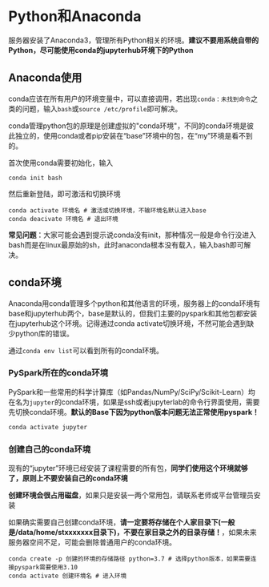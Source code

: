 # Python和Anaconda
服务器安装了Anaconda3，管理所有Python相关的环境。**建议不要用系统自带的Python，尽可能使用conda的jupyterhub环境下的Python**
## Anaconda使用
conda应该在所有用户的环境变量中，可以直接调用，若出现`conda：未找到命令`之类的问题，输入`bash`或`source /etc/profile`即可解决。

conda管理python包的原理是创建虚拟的"conda环境"，不同的conda环境是彼此独立的，使用conda或者pip安装在“base”环境中的包，在“my”环境是看不到的。

首次使用conda需要初始化，输入
```shell
conda init bash
```
然后重新登陆，即可激活和切换环境
```shell
conda activate 环境名 # 激活或切换环境，不输环境名默认进入base
conda deacivate 环境名 # 退出环境
```

**常见问题**：大家可能会遇到提示说conda没有init，那种情况一般是命令行没进入bash而是在linux最原始的sh，此时anaconda根本没有载入，输入bash即可解决。

## conda环境
Anaconda用conda管理多个python和其他语言的环境，服务器上的conda环境有base和jupyterhub两个，base是默认的，但我们主要的pyspark和其他包都安装在jupyterhub这个环境。记得通过conda activate切换环境，不然可能会遇到缺少python库的错误。

通过`conda env list`可以看到所有的conda环境。

### PySpark所在的conda环境
PySpark和一些常用的科学计算库（如Pandas/NumPy/SciPy/Scikit-Learn）均在名为`jupyter`的conda环境，如果是ssh或者jupyterlab的命令行界面使用，需要先切换conda环境。**默认的Base下因为python版本问题无法正常使用pyspark！**
```bash
conda activate jupyter
```

### 创建自己的conda环境
现有的“jupyter”环境已经安装了课程需要的所有包，**同学们使用这个环境就够了，原则上不要安装自己的conda环境**

**创建环境会很占用磁盘**，如果只是安装一两个常用包，请联系老师或平台管理员安装

如果确实需要自己创建conda环境，**请一定要将存储在个人家目录下(一般是/data/home/stxxxxxxx目录下)，不要在家目录之外的目录存储！**，如果未来服务器空间不足，可能会删除普通用户的conda环境。
```shell
conda create -p 创建的环境的存储路径 python=3.7 # 选择python版本，如果需要连接pyspark需要使用3.10
conda activate 创建环境名 # 进入环境
```